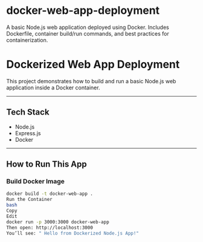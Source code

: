 # docker-web-app-deployment
A basic Node.js web application deployed using Docker. Includes Dockerfile, container build/run commands, and best practices for containerization.
#  Dockerized Web App Deployment

This project demonstrates how to build and run a basic Node.js web application inside a Docker container.

---

##  Tech Stack

- Node.js
- Express.js
- Docker

---

## How to Run This App

###  Build Docker Image

```bash
docker build -t docker-web-app .
Run the Container
bash
Copy
Edit
docker run -p 3000:3000 docker-web-app
Then open: http://localhost:3000
You’ll see: " Hello from Dockerized Node.js App!"
